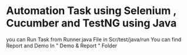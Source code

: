 # Automation Task using Selenium , Cucumber and TestNG using Java
you can Run Task from  Runner.java File in Scr/test/java/run
You can find Report and Demo In " Demo & Report " Folder
